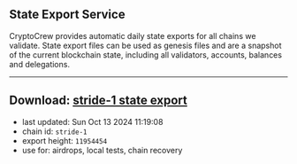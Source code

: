 ## State Export Service
CryptoCrew provides automatic daily state exports for all chains we validate. State export files can be used as genesis files and are a snapshot of the current blockchain state, including all validators, accounts, balances and delegations.

---
**Download: [stride-1 state export](https://dl-eu2.ccvalidators.com/SERVICE/stride/stride-1_export_11954454.json)**
---

- last updated: Sun Oct 13 2024 11:19:08
- chain id: `stride-1`
- export height: `11954454`
- use for: airdrops, local tests, chain recovery
